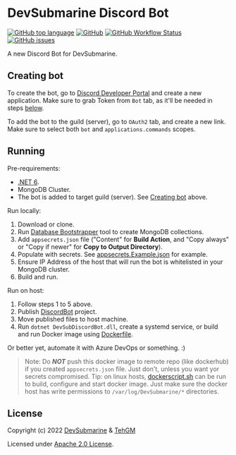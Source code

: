 # DevSubmarine Discord Bot
[![GitHub top language](https://img.shields.io/github/languages/top/DevSubmarine/DiscordBot)](https://github.com/DevSubmarine/DiscordBot) [![GitHub](https://img.shields.io/github/license/DevSubmarine/DiscordBot)](LICENSE) [![GitHub Workflow Status](https://img.shields.io/github/workflow/status/DevSubmarine/DiscordBot/.NET%20Build)](https://github.com/DevSubmarine/DiscordBot/actions) [![GitHub issues](https://img.shields.io/github/issues/DevSubmarine/DiscordBot)](https://github.com/DevSubmarine/DiscordBot/issues)

A new Discord Bot for DevSubmarine.

## Creating bot
To create the bot, go to [Discord Developer Portal](https://discord.com/developers/applications/) and create a new application. Make sure to grab Token from `Bot` tab, as it'll be needed in steps [below](#running).

To add the bot to the guild (server), go to `OAuth2` tab, and create a new link. Make sure to select both `bot` and `applications.commands` scopes.

## Running
Pre-requirements: 
- [.NET 6](https://dotnet.microsoft.com/download/dotnet/6.0).
- MongoDB Cluster.
- The bot is added to target guild (server). See [Creating bot](#creating-bot) above.

Run locally:
1. Download or clone.
2. Run [Database Bootstrapper](Tools/DatabaseBootstrapper) tool to create MongoDB collections.
3. Add `appsecrets.json` file ("Content" for **Build Action**, and "Copy always" or "Copy if newer" for **Copy to Output Directory**).
4. Populate with secrets. See [appsecrets.Example.json](DiscordBot/appsecrets.Example.json) for example.
5. Ensure IP Address of the host that will run the bot is whitelisted in your MongoDB cluster.
6. Build and run.

Run on host:
1. Follow steps 1 to 5 above.
2. Publish [DiscordBot](DiscordBot) project.
3. Move published files to host machine.
4. Run `dotnet DevSubDiscordBot.dll`, create a systemd service, or build and run Docker image using [Dockerfile](DiscordBot/Dockerfile).

Or better yet, automate it with Azure DevOps or something. :)

> Note: Do ***NOT*** push this docker image to remote repo (like dockerhub) if you created `appsecrets.json` file. Just don't, unless you want yor secrets compromised.
> Tip: on linux hosts, [dockerscript.sh](DiscordBot/dockerscript.sh) can be run to build, configure and start docker image. Just make sure the docker host has write permissions to `/var/log/DevSubmarine/*` directories.

## License
Copyright (c) 2022 [DevSubmarine](https://github.com/DevSubmarine) & [TehGM](https://github.com/TehGM)

Licensed under [Apache 2.0 License](LICENSE).